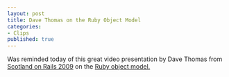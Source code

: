 ```yaml
---
layout: post
title: Dave Thomas on the Ruby Object Model
categories:
- Clips
published: true
---
```

Was reminded today of this great video presentation by Dave Thomas from <a href="http://www.rubyinside.com/scotland-on-rails-presentations-now-online-27-awesome-videos-1799.html">Scotland on Rails 2009</a> on the <a href="http://scotland-on-rails.s3.amazonaws.com/2A04_DaveThomas-SOR.mp4">Ruby object model.</a>
